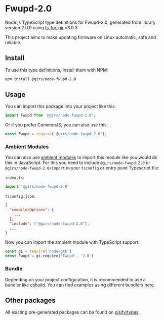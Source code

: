 
# Fwupd-2.0

Node.js TypeScript type definitions for Fwupd-2.0, generated from library version 2.0.0 using [ts-for-gir](https://github.com/gjsify/ts-for-gir) v3.0.3.

This project aims to make updating firmware on Linux automatic, safe and reliable.

## Install

To use this type definitions, install them with NPM:
```bash
npm install @girs/node-fwupd-2.0
```

## Usage

You can import this package into your project like this:
```ts
import Fwupd from '@girs/node-fwupd-2.0';
```

Or if you prefer CommonJS, you can also use this:
```ts
const Fwupd = require('@girs/node-fwupd-2.0');
```

### Ambient Modules

You can also use [ambient modules](https://github.com/gjsify/ts-for-gir/tree/main/packages/cli#ambient-modules) to import this module like you would do this in JavaScript.
For this you need to include `@girs/node-fwupd-2.0` or `@girs/node-fwupd-2.0/import` in your `tsconfig` or entry point Typescript file:

`index.ts`:
```ts
import '@girs/node-fwupd-2.0'
```

`tsconfig.json`:
```json
{
  "compilerOptions": {
    ...
  },
  "include": ["@girs/node-fwupd-2.0"],
  ...
}
```

Now you can import the ambient module with TypeScript support: 

```ts
const gi = require('node-gtk')
const Fwupd = gi.require('Fwupd', '2.0')
```


### Bundle

Depending on your project configuration, it is recommended to use a bundler like [esbuild](https://esbuild.github.io/). You can find examples using different bundlers [here](https://github.com/gjsify/ts-for-gir/tree/main/examples).

## Other packages

All existing pre-generated packages can be found on [gjsify/types](https://github.com/gjsify/types).

